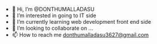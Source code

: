 - 👋 Hi, I’m @DONTHUMALLADASU
- 👀 I’m interested in going to IT side
- 🌱 I’m currently learning web development front end side
- 💞️ I’m looking to collaborate on ...
- 📫 How to reach me donthumalladasu3627@gmail.com

<!---
DONTHUMALLADASU/DONTHUMALLADASU is a ✨ special ✨ repository because its `README.md` (this file) appears on your GitHub profile.
You can click the Preview link to take a look at your changes.
--->
